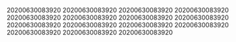 20200630083920
20200630083920
20200630083920
20200630083920
20200630083920
20200630083920
20200630083920
20200630083920
20200630083920
20200630083920
20200630083920
20200630083920
20200630083920
20200630083920
20200630083920
